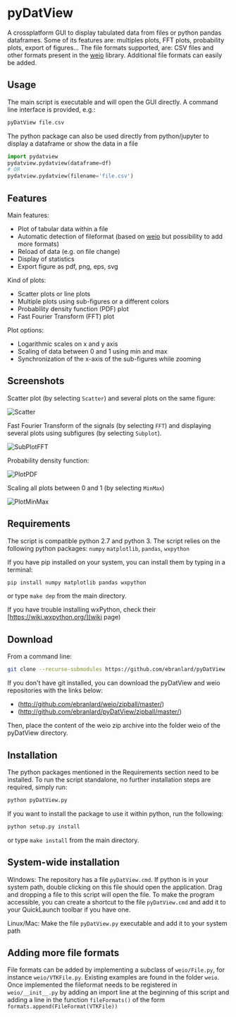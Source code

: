# pyDatView

A crossplatform GUI to display tabulated data from files or python pandas dataframes. Some of its features are: multiples plots, FFT plots, probability plots, export of figures...
The file formats supported, are: CSV files and other formats present in the [weio](http://github.com/ebranlard/weio/) library.
Additional file formats can easily be added.

## Usage
The main script is executable and will open the GUI directly. A command line interface is provided, e.g.: 
```bash
pyDatView file.csv
```
The python package can also be used directly from python/jupyter to display a dataframe or show the data in a file
```python
import pydatview 
pydatview.pydatview(dataframe=df)
# OR
pydatview.pydatview(filename='file.csv')
```

## Features
Main features:
- Plot of tabular data within a file
- Automatic detection of fileformat (based on [weio](http://github.com/ebranlard/weio/) but possibility to add more formats)
- Reload of data (e.g. on file change)
- Display of statistics
- Export figure as pdf, png, eps, svg

Kind of plots:
- Scatter plots or line plots
- Multiple plots using sub-figures or a different colors
- Probability density function (PDF) plot
- Fast Fourier Transform (FFT) plot

Plot options:
- Logarithmic scales on x and y axis
- Scaling of data between 0 and 1 using min and max
- Synchronization of the x-axis of the sub-figures while zooming

## Screenshots

Scatter plot (by selecting `Scatter`) and several plots on the same figure:

![Scatter](/../screenshots/screenshots/PlotScatter.png)

<!--![OverPlot](/../screenshots/screenshots/OverPlot.png) -->

Fast Fourier Transform of the signals (by selecting `FFT`) and displaying several plots using subfigures (by selecting `Subplot`). 

![SubPlotFFT](/../screenshots/screenshots/SubPlotFFT.png)

Probability density function:

![PlotPDF](/../screenshots/screenshots/PlotPDF.png)

Scaling all plots between 0 and 1 (by selecting `MinMax`)

![PlotMinMax](/../screenshots/screenshots/PlotMinMax.png)


## Requirements
The script is compatible python 2.7 and python 3.
The script relies on the following python packages: `numpy` `matplotlib`, `pandas`, `wxpython`

If you have pip installed on your system, you can install them by typing in a terminal: 
```bash
pip install numpy matplotlib pandas wxpython 
```
or type `make dep` from the main directory.

If you have trouble installing wxPython, check their [https://wiki.wxpython.org/](wiki page)

## Download 
From a command line:
```bash
git clone --recurse-submodules https://github.com/ebranlard/pyDatView
```
If you don't have git installed, you can download the pyDatView and weio repositories with the links below:

- (http://github.com/ebranlard/weio/zipball/master/)
- (http://github.com/ebranlard/pyDatView/zipball/master/)

Then, place the content of the weio zip archive into the folder weio of the pyDatView directory.


## Installation
The python packages mentioned in the Requirements section need to be installed.
To run the script standalone, no further installation steps are required, simply run:
```bash
python pyDatView.py
```

If you want to install the package to use it within python, run the following:
```bash
python setup.py install
```
or type `make install` from the main directory.

## System-wide installation
Windows:
The repository has a file `pyDatView.cmd`. If python is in your system path, double clicking on this file should open the application. Drag and dropping a file to this script will open the file. 
To make the program accessible, you can create a shortcut to the file `pyDatView.cmd` and add it to your QuickLaunch toolbar if you have one.


Linux/Mac:
Make the file `pyDatView.py` executable and add it to your system path



## Adding more file formats
File formats can be added by implementing a subclass of `weio/File.py`, for instance `weio/VTKFile.py`. Existing examples are found in the folder `weio`.
Once implemented the fileformat needs to be registered in `weio/__init__.py` by adding an import line at the beginning of this script and adding a line in the function `fileFormats()` of the form `formats.append(FileFormat(VTKFile))`






